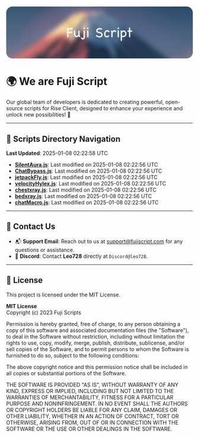 ![Banner](.github/b.webp)

# 🌍 **We are Fuji Script**

Our global team of developers is dedicated to creating powerful, open-source scripts for Rise Client, designed to enhance your experience and unlock new possibilities! 🌟

---
<!-- SCRIPTS_NAVIGATION_START -->
## 📂 **Scripts Directory Navigation**

**Last Updated**: 2025-01-08 02:22:58 UTC

- **[SilentAura.js](scripts/SilentAura.js)**: Last modified on 2025-01-08 02:22:56 UTC
- **[ChatBypass.js](scripts/ChatBypass.js)**: Last modified on 2025-01-08 02:22:56 UTC
- **[jetpackFly.js](scripts/jetpackFly.js)**: Last modified on 2025-01-08 02:22:56 UTC
- **[velocityHylex.js](scripts/velocityHylex.js)**: Last modified on 2025-01-08 02:22:56 UTC
- **[chestxray.js](scripts/chestxray.js)**: Last modified on 2025-01-08 02:22:56 UTC
- **[bedxray.js](scripts/bedxray.js)**: Last modified on 2025-01-08 02:22:56 UTC
- **[chatMacro.js](scripts/chatMacro.js)**: Last modified on 2025-01-08 02:22:56 UTC

<!-- SCRIPTS_NAVIGATION_END -->

---

## 💬 **Contact Us**  
- 📬 **Support Email**: Reach out to us at [support@fujiscript.com](mailto:support@fujiscript.com) for any questions or assistance.  
- 💬 **Discord**: Contact **Leo728** directly at `Discord@leo728`.

---

## 📜 **License**

This project is licensed under the MIT License.  

**MIT License**  
Copyright (c) 2023 Fuji Scripts  

Permission is hereby granted, free of charge, to any person obtaining a copy of this software and associated documentation files (the "Software"), to deal in the Software without restriction, including without limitation the rights to use, copy, modify, merge, publish, distribute, sublicense, and/or sell copies of the Software, and to permit persons to whom the Software is furnished to do so, subject to the following conditions:  

The above copyright notice and this permission notice shall be included in all copies or substantial portions of the Software.  

THE SOFTWARE IS PROVIDED "AS IS", WITHOUT WARRANTY OF ANY KIND, EXPRESS OR IMPLIED, INCLUDING BUT NOT LIMITED TO THE WARRANTIES OF MERCHANTABILITY, FITNESS FOR A PARTICULAR PURPOSE AND NONINFRINGEMENT. IN NO EVENT SHALL THE AUTHORS OR COPYRIGHT HOLDERS BE LIABLE FOR ANY CLAIM, DAMAGES OR OTHER LIABILITY, WHETHER IN AN ACTION OF CONTRACT, TORT OR OTHERWISE, ARISING FROM, OUT OF OR IN CONNECTION WITH THE SOFTWARE OR THE USE OR OTHER DEALINGS IN THE SOFTWARE.  
